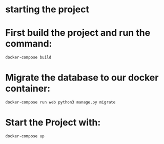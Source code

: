 # starting the project #

# First build the project and run the command:
    docker-compose build

# Migrate the database to our docker container:
    docker-compose run web python3 manage.py migrate

# Start the Project with:
    docker-compose up
